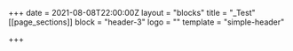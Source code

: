 +++
date = 2021-08-08T22:00:00Z
layout = "blocks"
title = "_Test"
[[page_sections]]
block = "header-3"
logo = ""
template = "simple-header"

+++
